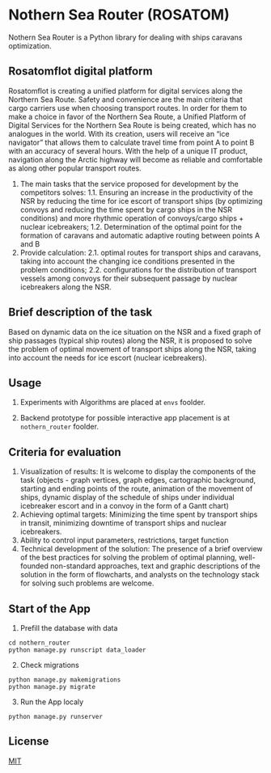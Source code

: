 # Nothern Sea Router (ROSATOM)

Nothern Sea Router is a Python library for dealing with ships caravans optimization.

## Rosatomflot digital platform

Rosatomflot is creating a unified platform for digital services along the Northern Sea Route. Safety and convenience are the main criteria that cargo carriers use when choosing transport routes. In order for them to make a choice in favor of the Northern Sea Route, a Unified Platform of Digital Services for the Northern Sea Route is being created, which has no analogues in the world. With its creation, users will receive an “ice navigator” that allows them to calculate travel time from point A to point B with an accuracy of several hours. With the help of a unique IT product, navigation along the Arctic highway will become as reliable and comfortable as along other popular transport routes.
 1. The main tasks that the service proposed for development by the competitors solves:
 1.1. Ensuring an increase in the productivity of the NSR by reducing the time for ice escort of transport ships (by optimizing convoys and reducing the time spent by cargo ships in the NSR conditions) and more rhythmic operation of convoys/cargo ships + nuclear icebreakers;
 1.2. Determination of the optimal point for the formation of caravans and automatic adaptive routing between points A and B
 2. Provide calculation:
 2.1. optimal routes for transport ships and caravans, taking into account the changing ice conditions presented in the problem conditions;
 2.2. configurations for the distribution of transport vessels among convoys for their subsequent passage by nuclear icebreakers along the NSR.

## Brief description of the task
Based on dynamic data on the ice situation on the NSR and a fixed graph of ship passages (typical ship routes) along the NSR, it is proposed to solve the problem of optimal movement of transport ships along the NSR, taking into account the needs for ice escort (nuclear icebreakers).

## Usage

1. Experiments with Algorithms are placed at `envs` foolder.

2. Backend prototype for possible interactive app placement is at `nothern_router` foolder.

## Criteria for evaluation

 1. Visualization of results:
It is welcome to display the components of the task (objects - graph vertices, graph edges, cartographic background, starting and ending points of the route, animation of the movement of ships, dynamic display of the schedule of ships under individual icebreaker escort and in a convoy in the form of a Gantt chart)
 2. Achieving optimal targets:
Minimizing the time spent by transport ships in transit, minimizing downtime of transport ships and nuclear icebreakers.
 3. Ability to control input parameters, restrictions, target function
 4. Technical development of the solution:
The presence of a brief overview of the best practices for solving the problem of optimal planning, well-founded non-standard approaches, text and graphic descriptions of the solution in the form of flowcharts, and analysts on the technology stack for solving such problems are welcome.

## Start of the App

1. Prefill the database with data
```
cd nothern_router
python manage.py runscript data_loader
```

2. Check migrations
```
python manage.py makemigrations
python manage.py migrate
```

3. Run the App localy
```
python manage.py runserver
```

## License

[MIT](https://choosealicense.com/licenses/mit/)